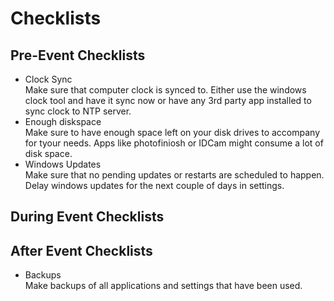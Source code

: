 # Checklists



## Pre-Event Checklists

* Clock Sync\
  Make sure that computer clock is synced to. Either use the windows clock tool and have it sync now or have any 3rd party app installed to sync clock to NTP server.
* Enough diskspace\
  Make sure to have enough space left on your disk drives to accompany for tyour needs. Apps like photofiniosh or IDCam might consume a lot of disk space.
* Windows Updates\
  Make sure that no pending updates or restarts are scheduled to happen. Delay windows updates for the next couple of days in settings.

## During Event Checklists



## After Event Checklists

* Backups\
  Make backups of all applications and settings that have been used.





